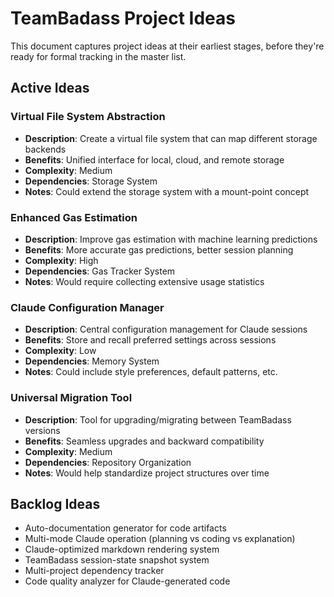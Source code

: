 # TeamBadass Project Ideas

This document captures project ideas at their earliest stages, before they're ready for formal tracking in the master list.

## Active Ideas

### Virtual File System Abstraction
- **Description**: Create a virtual file system that can map different storage backends
- **Benefits**: Unified interface for local, cloud, and remote storage
- **Complexity**: Medium
- **Dependencies**: Storage System
- **Notes**: Could extend the storage system with a mount-point concept

### Enhanced Gas Estimation
- **Description**: Improve gas estimation with machine learning predictions
- **Benefits**: More accurate gas predictions, better session planning
- **Complexity**: High
- **Dependencies**: Gas Tracker System
- **Notes**: Would require collecting extensive usage statistics

### Claude Configuration Manager
- **Description**: Central configuration management for Claude sessions
- **Benefits**: Store and recall preferred settings across sessions
- **Complexity**: Low
- **Dependencies**: Memory System
- **Notes**: Could include style preferences, default patterns, etc.

### Universal Migration Tool
- **Description**: Tool for upgrading/migrating between TeamBadass versions
- **Benefits**: Seamless upgrades and backward compatibility
- **Complexity**: Medium
- **Dependencies**: Repository Organization
- **Notes**: Would help standardize project structures over time

## Backlog Ideas

- Auto-documentation generator for code artifacts
- Multi-mode Claude operation (planning vs coding vs explanation)
- Claude-optimized markdown rendering system
- TeamBadass session-state snapshot system
- Multi-project dependency tracker
- Code quality analyzer for Claude-generated code
